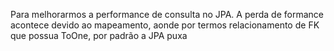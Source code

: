 Para melhorarmos a performance de consulta no JPA. A perda de formance acontece devido ao mapeamento, aonde por termos relacionamento de FK que possua ToOne, por padrão a JPA puxa